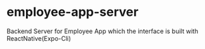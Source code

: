 # employee-app-server
Backend Server for Employee App which the interface is built with ReactNative(Expo-Cli)
